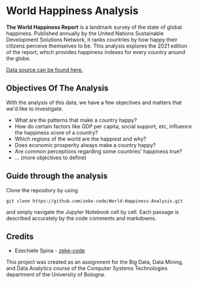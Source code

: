 # World Happiness Analysis

**The World Happiness Report** is a landmark survey of the state of global happiness. Published annually by the United Nations Sustainable Development Solutions Network, it ranks countries by how happy their citizens perceive themselves to be. This analysis explores the 2021 edition of the report, which provides happiness indexes for every country around the globe.

[Data source can be found here.](https://www.kaggle.com/datasets/ajaypalsinghlo/world-happiness-report-2021)

## Objectives Of The Analysis
With the analysis of this data, we have a few objectives and matters that we'd like to investigate.
- What are the patterns that make a country happy?
- How do certain factors like GDP per capita, social support, etc, influence the happiness score of a country?
- Which regions of the world are the happiest and why?
- Does economic prosperity always make a country happy?
- Are common perceptions regarding some countries' happiness true?
- ... (more objectives to define)

## Guide through the analysis
Clone the repository by using
```
git clone https://github.com/zeke-code/World-Happiness-Analysis.git
```
and simply navigate the Jupyter Notebook cell by cell. Each passage is described accurately by the code comments and markdowns.

## Credits
- Ezechiele Spina - [zeke-code](https://github.com/zeke-code)

This project was created as an assignment for the Big Data, Data Mining, and Data Analytics course of the Computer Systems Technologies department of the University of Bologna.
